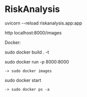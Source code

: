 # RiskAnalysis

uvicorn --reload riskanalysis.app:app

http localhost:8000/images

Docker:

  sudo docker build . -t <tag>
  
  sudo docker run -p 8000:8000 <image-id>
  
    -> sudo docker images
  
  sudo docker start <container-id>
  
    -> sudo docker ps -a
